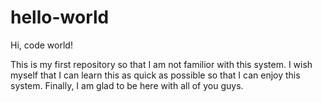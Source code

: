 # hello-world
Hi, code world!

This is my first repository so that I am not familior with this system.
I wish myself that I can learn this as quick as possible so that I can enjoy this system. 
Finally, I am glad to be here with all of you guys.
